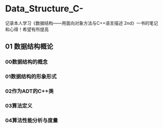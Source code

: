 # Data_Structure_C-
记录本人学习《数据结构——用面向对象方法与C++语言描述 2nd》一书的笔记和心得！希望有所提高
## 01 数据结构概论
### 00数据结构的概念
### 01数据结构的形象形式
### 02作为ADT的C++类
### 03算法定义
### 04算法性能分析与度量

